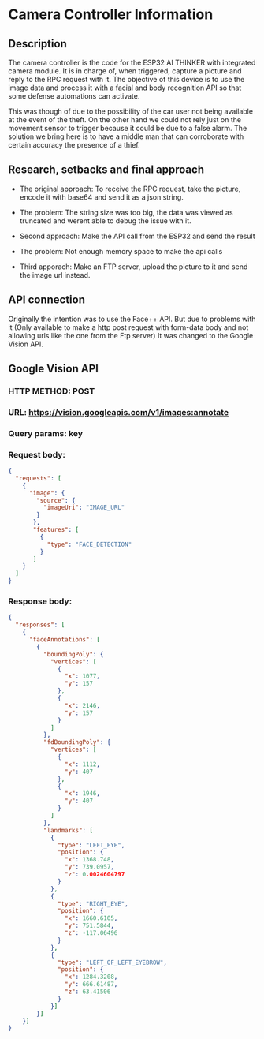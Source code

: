 # Camera Controller Information

## Description

The camera controller is the code for the ESP32 AI THINKER with integrated camera module. It is in charge of, when triggered, capture a picture and reply to the RPC request with it. The objective of this device is to use the image data and process it with a facial and body recognition API so that some defense automations can activate.

This was though of due to the possibility of the car user not being available at the event of the theft. On the other hand we could not rely just on the movement sensor to trigger because it could be due to a false alarm. The solution we bring here is to have a middle man that can corroborate with certain accuracy the presence of a thief.

## Research, setbacks and final approach

* The original approach:
To receive the RPC request, take the picture, encode it with base64 and send it as a json string.

* The problem:
The string size was too big, the data was viewed as truncated and werent able to debug the issue with it.

* Second approach:
Make the API call from the ESP32 and send the result

* The problem:
Not enough memory space to make the api calls

* Third apporach:
Make an FTP server, upload the picture to it and send the image url instead.

## API connection

Originally the intention was to use the Face++ API. But due to problems with it (Only available to make a http post request with form-data body and not allowing urls like the one from the Ftp server) It was changed to the Google Vision API.

## Google Vision API

###  HTTP METHOD: POST

### URL: https://vision.googleapis.com/v1/images:annotate

### Query params: key

### Request body: 
```json
{
  "requests": [
    {
      "image": {
        "source": {
          "imageUri": "IMAGE_URL"
        }
       },
       "features": [
         {
           "type": "FACE_DETECTION"
         }
       ]
    }
  ]
}
```

### Response body:
```json
{
  "responses": [
    {
      "faceAnnotations": [
        {
          "boundingPoly": {
            "vertices": [
              {
                "x": 1077,
                "y": 157
              },
              {
                "x": 2146,
                "y": 157
              }
            ]
          },
          "fdBoundingPoly": {
            "vertices": [
              {
                "x": 1112,
                "y": 407
              },
              {
                "x": 1946,
                "y": 407
              }
            ]
          },
          "landmarks": [
            {
              "type": "LEFT_EYE",
              "position": {
                "x": 1368.748,
                "y": 739.0957,
                "z": 0.0024604797
              }
            },
            {
              "type": "RIGHT_EYE",
              "position": {
                "x": 1660.6105,
                "y": 751.5844,
                "z": -117.06496
              }
            },
            {
              "type": "LEFT_OF_LEFT_EYEBROW",
              "position": {
                "x": 1284.3208,
                "y": 666.61487,
                "z": 63.41506
              }
            }]
        }]
    }]
}
```